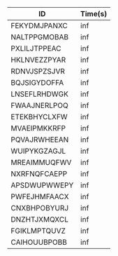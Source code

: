 |ID|Time(s)|
|-|-|
|FEKYDMJPANXC|inf|
|NALTPPGMOBAB|inf|
|PXLILJTPPEAC|inf|
|HKLNVEZZPYAR|inf|
|RDNVJSPZSJVR|inf|
|BQJSIGYDOFFA|inf|
|LNSEFLRHDWGK|inf|
|FWAAJNERLPOQ|inf|
|ETEKBHYCLXFW|inf|
|MVAEIPMKKRFP|inf|
|PQVAJRWHEEAN|inf|
|WUIPYKGZAGJL|inf|
|MREAIMMUQFWV|inf|
|NXRFNQFCAEPP|inf|
|APSDWUPWWEPY|inf|
|PWFEJHMFAACX|inf|
|CNXBHPOBYURJ|inf|
|DNZHTJXMQXCL|inf|
|FGIKLMPTQUVZ|inf|
|CAIHOUUBPOBB|inf|
